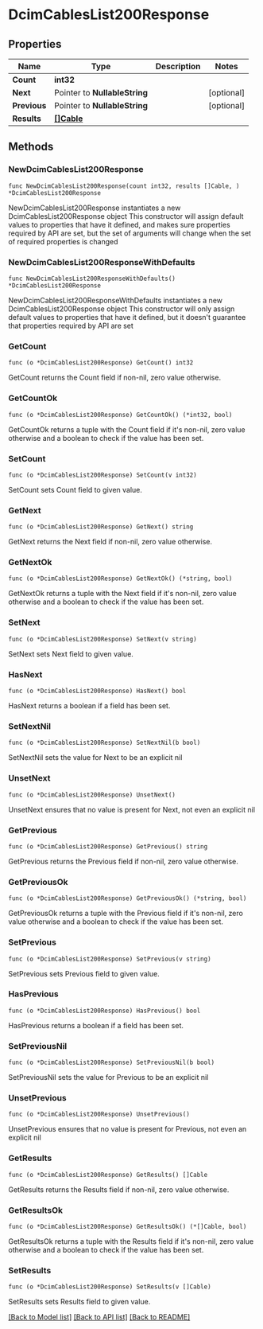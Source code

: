 # DcimCablesList200Response

## Properties

Name | Type | Description | Notes
------------ | ------------- | ------------- | -------------
**Count** | **int32** |  | 
**Next** | Pointer to **NullableString** |  | [optional] 
**Previous** | Pointer to **NullableString** |  | [optional] 
**Results** | [**[]Cable**](Cable.md) |  | 

## Methods

### NewDcimCablesList200Response

`func NewDcimCablesList200Response(count int32, results []Cable, ) *DcimCablesList200Response`

NewDcimCablesList200Response instantiates a new DcimCablesList200Response object
This constructor will assign default values to properties that have it defined,
and makes sure properties required by API are set, but the set of arguments
will change when the set of required properties is changed

### NewDcimCablesList200ResponseWithDefaults

`func NewDcimCablesList200ResponseWithDefaults() *DcimCablesList200Response`

NewDcimCablesList200ResponseWithDefaults instantiates a new DcimCablesList200Response object
This constructor will only assign default values to properties that have it defined,
but it doesn't guarantee that properties required by API are set

### GetCount

`func (o *DcimCablesList200Response) GetCount() int32`

GetCount returns the Count field if non-nil, zero value otherwise.

### GetCountOk

`func (o *DcimCablesList200Response) GetCountOk() (*int32, bool)`

GetCountOk returns a tuple with the Count field if it's non-nil, zero value otherwise
and a boolean to check if the value has been set.

### SetCount

`func (o *DcimCablesList200Response) SetCount(v int32)`

SetCount sets Count field to given value.


### GetNext

`func (o *DcimCablesList200Response) GetNext() string`

GetNext returns the Next field if non-nil, zero value otherwise.

### GetNextOk

`func (o *DcimCablesList200Response) GetNextOk() (*string, bool)`

GetNextOk returns a tuple with the Next field if it's non-nil, zero value otherwise
and a boolean to check if the value has been set.

### SetNext

`func (o *DcimCablesList200Response) SetNext(v string)`

SetNext sets Next field to given value.

### HasNext

`func (o *DcimCablesList200Response) HasNext() bool`

HasNext returns a boolean if a field has been set.

### SetNextNil

`func (o *DcimCablesList200Response) SetNextNil(b bool)`

 SetNextNil sets the value for Next to be an explicit nil

### UnsetNext
`func (o *DcimCablesList200Response) UnsetNext()`

UnsetNext ensures that no value is present for Next, not even an explicit nil
### GetPrevious

`func (o *DcimCablesList200Response) GetPrevious() string`

GetPrevious returns the Previous field if non-nil, zero value otherwise.

### GetPreviousOk

`func (o *DcimCablesList200Response) GetPreviousOk() (*string, bool)`

GetPreviousOk returns a tuple with the Previous field if it's non-nil, zero value otherwise
and a boolean to check if the value has been set.

### SetPrevious

`func (o *DcimCablesList200Response) SetPrevious(v string)`

SetPrevious sets Previous field to given value.

### HasPrevious

`func (o *DcimCablesList200Response) HasPrevious() bool`

HasPrevious returns a boolean if a field has been set.

### SetPreviousNil

`func (o *DcimCablesList200Response) SetPreviousNil(b bool)`

 SetPreviousNil sets the value for Previous to be an explicit nil

### UnsetPrevious
`func (o *DcimCablesList200Response) UnsetPrevious()`

UnsetPrevious ensures that no value is present for Previous, not even an explicit nil
### GetResults

`func (o *DcimCablesList200Response) GetResults() []Cable`

GetResults returns the Results field if non-nil, zero value otherwise.

### GetResultsOk

`func (o *DcimCablesList200Response) GetResultsOk() (*[]Cable, bool)`

GetResultsOk returns a tuple with the Results field if it's non-nil, zero value otherwise
and a boolean to check if the value has been set.

### SetResults

`func (o *DcimCablesList200Response) SetResults(v []Cable)`

SetResults sets Results field to given value.



[[Back to Model list]](../README.md#documentation-for-models) [[Back to API list]](../README.md#documentation-for-api-endpoints) [[Back to README]](../README.md)


